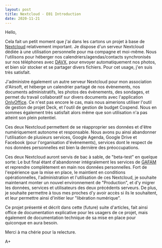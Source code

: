 ```yaml
---
layout: post
title: Nextcloud - E01 Introduction
date: 2020-11-21
---
```


Hello,

Cela fait un petit moment que j'ai dans les cartons un projet à base de [Nextcloud](https://nextcloud.com/) relativement important. Je dispose d'un serveur Nextcloud dédiée à une utilisation personnelle pour ma compagne et moi-même. Nous l'utilisons pour héberger nos calendriers/agendas/contacts synchronisés sur nos téléphones avec [DAVX](https://www.davx5.com/), pour envoyer automatiquement nos photos, et bien sûr stocker et se partager divers fichiers. Pour cet usage, j'en suis très satisfait.

J'administre également un autre serveur Nextcloud pour mon association d'Airsoft, et héberge un calendrier partagé de nos évènements, nos documents administratifs, les photos des évènements, des sondages, et permet du travail collaboratif sur divers documents avec l'application [OnlyOffice](https://www.onlyoffice.com/fr/). Ce  n'est pas encore le cas, mais nous aimerions utiliser l'outil de gestion de projet Deck, et l'outil de gestion de budget Cospend. Nous en sommes également très satisfait alors même que son utilisation n'a pas atteint son plein potentiel.

Ces deux Nextcloud permettent de se réapproprier ses données et d'être numériquement autonome et responsable. Nous avons pu ainsi abandonner l'utilisation de plusieurs services, Google Agenda, Google Drive et Facebook (pour l'organisation d'évènements), services dont le respect de nos données personnelles est bien la dernière des préoccupations.

Ces deux Nextcloud auront servis de bac à sable, de "beta-test" en quelque sorte: Le but final étant d'abandonner intégralement les services de [GAFAM](https://fr.wikipedia.org/wiki/GAFAM) et reprendre complètement en main nos données personnelles. Fort de l'expérience que la mise en place, le maintient en conditions opérationnelles, l'administration et l'utilisation de ces Nextcloud, je souhaite maintenant monter un nouvel environnement de "Production", et d'y migrer les données, services et utilisateurs des deux précédents serveurs. De plus, je souhaite permettre à tous mes proches d'y avoir accès si ils le souhaitent, et leur permettre ainsi d'initier leur "libération numérique".

Ce projet présenté et décrit dans cette (future) suite d'articles, fait ainsi office de documentation explicative pour les usagers de ce projet, mais également de documentation technique de sa mise en place pour quiconque en aura besoin.

Merci à ma chérie pour la relecture.

A+
